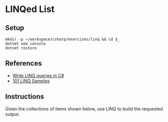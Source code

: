# LINQed List

## Setup

```
mkdir -p ~/workspace/csharp/exercises/linq && cd $_
dotnet new console
dotnet restore
```

## References

* [Write LINQ queries in C#](https://docs.microsoft.com/en-us/dotnet/csharp/linq/write-linq-queries)
* [101 LINQ Samples](https://code.msdn.microsoft.com/101-LINQ-Samples-3fb9811b)

## Instructions

Given the collections of items shown below, use LINQ to build the requested output.

### 